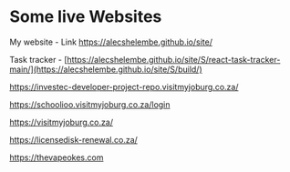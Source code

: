 # Some live Websites 

My website - Link https://alecshelembe.github.io/site/

Task tracker - [https://alecshelembe.github.io/site/S/react-task-tracker-main/](https://alecshelembe.github.io/site/S/build/)

https://investec-developer-project-repo.visitmyjoburg.co.za/

https://schoolioo.visitmyjoburg.co.za/login

https://visitmyjoburg.co.za/

https://licensedisk-renewal.co.za/

https://thevapeokes.com
